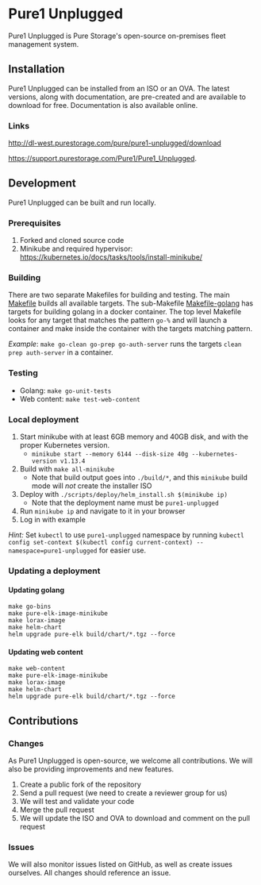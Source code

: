 # Pure1 Unplugged
Pure1 Unplugged is Pure Storage's open-source on-premises fleet management system.

## Installation
Pure1 Unplugged can be installed from an ISO or an OVA. The latest versions, along with documentation, are pre-created and are available to download for free. Documentation is also available online.

### Links
http://dl-west.purestorage.com/pure/pure1-unplugged/download

https://support.purestorage.com/Pure1/Pure1_Unplugged.

## Development
Pure1 Unplugged can be built and run locally.

### Prerequisites
1. Forked and cloned source code
2. Minikube and required hypervisor: https://kubernetes.io/docs/tasks/tools/install-minikube/

### Building
There are two separate Makefiles for building and testing. The main [Makefile](./Makefile) builds all available targets. The sub-Makefile 
[Makefile-golang](./Makefile-golang) has targets for building golang in a docker container. The top level Makefile looks for any target that matches the pattern `go-%` and will launch a container and make inside the container with the targets matching pattern.

_Example_: `make go-clean go-prep go-auth-server` runs the targets `clean prep auth-server` in a container.

### Testing
* Golang: `make go-unit-tests`
* Web content: `make test-web-content`

### Local deployment
1. Start minikube with at least 6GB memory and 40GB disk, and with the proper Kubernetes version.
   *  `minikube start --memory 6144 --disk-size 40g --kubernetes-version v1.13.4`
2. Build with `make all-minikube`
    * Note that build output goes into `./build/*`, and this `minikube` build mode will *not* create the installer ISO
3. Deploy with `./scripts/deploy/helm_install.sh $(minikube ip)`
    * Note that the deployment name must be `pure1-unplugged`
4. Run `minikube ip` and navigate to it in your browser
5. Log in with example
 
_Hint:_ Set `kubectl` to use `pure1-unplugged` namespace by running `kubectl config set-context $(kubectl config current-context) --namespace=pure1-unplugged` for easier use.

### Updating a deployment

#### Updating golang
```
make go-bins
make pure-elk-image-minikube
make lorax-image
make helm-chart
helm upgrade pure-elk build/chart/*.tgz --force
```

#### Updating web content
```
make web-content
make pure-elk-image-minikube
make lorax-image
make helm-chart
helm upgrade pure-elk build/chart/*.tgz --force
```

## Contributions

### Changes
As Pure1 Unplugged is open-source, we welcome all contributions. We will also be providing improvements and new features.

1. Create a public fork of the repository
2. Send a pull request (we need to create a reviewer group for us)
3. We will test and validate your code
4. Merge the pull request
5. We will update the ISO and OVA to download and comment on the pull request

### Issues
We will also monitor issues listed on GitHub, as well as create issues ourselves. All changes should reference an issue.

